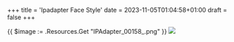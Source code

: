 +++
title = 'Ipadapter Face Style'
date = 2023-11-05T01:04:58+01:00
draft = false
+++

{{ $image := .Resources.Get "IPAdapter_00158_.png" }}
<img src="{{ $image.RelPermalink }}" width="{{ $image.Width }}" height="{{ $image.Height }}"> 